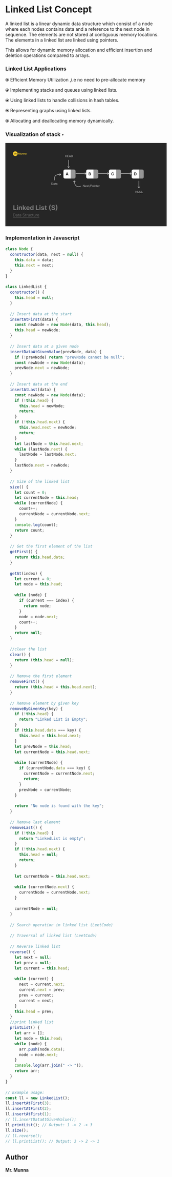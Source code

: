 # Linked List Concept

A linked list is a linear dynamic data structure which consist of a node where each nodes contains data and a reference to the next node in sequence. The elements are not stored at contiguous memory locations. The elements in a linked list are linked using pointers.

This allows for dynamic memory allocation and efficient insertion and deletion operations compared to arrays.

### Linked List Applications

&#10687; Efficient Memory Utilization ,i.e no need to pre-allocate memory

&#10687; Implementing stacks and queues using linked lists.

&#10687; Using linked lists to handle collisions in hash tables.

&#10687; Representing graphs using linked lists.

&#10687; Allocating and deallocating memory dynamically.

### Visualization of stack &#8227;

![Screenshot of stack process](../assets/linkedList.png)

### Implementation in Javascript

```javascript
class Node {
  constructor(data, next = null) {
    this.data = data;
    this.next = next;
  }
}

class LinkedList {
  constructor() {
    this.head = null;
  }

  // Insert data at the start
  insertAtFirst(data) {
    const newNode = new Node(data, this.head);
    this.head = newNode;
  }

  // Insert data at a given node
  insertDataAtGivenValue(prevNode, data) {
    if (!prevNode) return "prevNode cannot be null";
    const newNode = new Node(data);
    prevNode.next = newNode;
  }

  // Insert data at the end
  insertAtLast(data) {
    const newNode = new Node(data);
    if (!this.head) {
      this.head = newNode;
      return;
    }
    if (!this.head.next) {
      this.head.next = newNode;
      return;
    }
    let lastNode = this.head.next;
    while (lastNode.next) {
      lastNode = lastNode.next;
    }
    lastNode.next = newNode;
  }

  // Size of the linked list
  size() {
    let count = 0;
    let currentNode = this.head;
    while (currentNode) {
      count++;
      currentNode = currentNode.next;
    }
    console.log(count);
    return count;
  }

  // Get the first element of the list
  getFirst() {
    return this.head.data;
  }

  getAt(index) {
    let current = 0;
    let node = this.head;

    while (node) {
      if (current === index) {
        return node;
      }
      node = node.next;
      count++;
    }
    return null;
  }

  //clear the list
  clear() {
    return (this.head = null);
  }

  // Remove the first element
  removeFirst() {
    return (this.head = this.head.next);
  }

  // Remove element by given key
  removeByGivenKey(key) {
    if (!this.head) {
      return "Linked List is Empty";
    }
    if (this.head.data === key) {
      this.head = this.head.next;
    }
    let prevNode = this.head;
    let currentNode = this.head.next;

    while (currentNode) {
      if (currentNode.data === key) {
        currentNode = currentNode.next;
        return;
      }
      prevNode = currentNode;
    }

    return "No node is found with the key";
  }

  // Remove last element
  removeLast() {
    if (!this.head) {
      return "LinkedList is empty";
    }
    if (!this.head.next) {
      this.head = null;
      return;
    }

    let currentNode = this.head.next;

    while (currentNode.next) {
      currentNode = currentNode.next;
    }

    currentNode = null;
  }

  // Search operation in linked list (LeetCode)

  // Traversal of linked list (LeetCode)

  // Reverse linked list
  reverse() {
    let next = null;
    let prev = null;
    let current = this.head;

    while (current) {
      next = current.next;
      current.next = prev;
      prev = current;
      current = next;
    }
    this.head = prev;
  }
  //print linked list
  printList() {
    let arr = [];
    let node = this.head;
    while (node) {
      arr.push(node.data);
      node = node.next;
    }
    console.log(arr.join(" -> "));
    return arr;
  }
}

// Example usage:
const ll = new LinkedList();
ll.insertAtFirst(3);
ll.insertAtFirst(2);
ll.insertAtFirst(1);
// ll.insertDataAtGivenValue();
ll.printList(); // Output: 1 -> 2 -> 3
ll.size();
// ll.reverse();
// ll.printList(); // Output: 3 -> 2 -> 1
```

## Author

#### Mr. Munna
